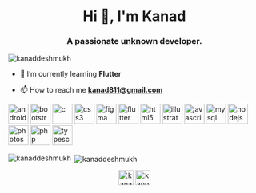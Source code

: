 <h1 align="center">Hi 👋, I'm Kanad</h1>
<h3 align="center">A passionate unknown developer.</h3>

<p align="left"> <img src="https://komarev.com/ghpvc/?username=kanaddeshmukh" alt="kanaddeshmukh" /> </p>

- 🌱 I’m currently learning **Flutter**

- 📫 How to reach me **kanad811@gmail.com**

<p align="left"><img src="https://devicons.github.io/devicon/devicon.git/icons/android/android-original-wordmark.svg" alt="android" width="40" height="40"/> <img src="https://devicons.github.io/devicon/devicon.git/icons/bootstrap/bootstrap-plain.svg" alt="bootstrap" width="40" height="40"/> <img src="https://devicons.github.io/devicon/devicon.git/icons/c/c-original.svg" alt="c" width="40" height="40"/> <img src="https://devicons.github.io/devicon/devicon.git/icons/css3/css3-original-wordmark.svg" alt="css3" width="40" height="40"/> <img src="https://www.vectorlogo.zone/logos/figma/figma-icon.svg" alt="figma" width="40" height="40"/> <img src="https://www.vectorlogo.zone/logos/flutterio/flutterio-icon.svg" alt="flutter" width="40" height="40"/> <img src="https://devicons.github.io/devicon/devicon.git/icons/html5/html5-original-wordmark.svg" alt="html5" width="40" height="40"/> <img src="https://www.vectorlogo.zone/logos/adobe_illustrator/adobe_illustrator-icon.svg" alt="illustrator" width="40" height="40"/> <img src="https://devicons.github.io/devicon/devicon.git/icons/javascript/javascript-original.svg" alt="javascript" width="40" height="40"/> <img src="https://devicons.github.io/devicon/devicon.git/icons/mysql/mysql-original-wordmark.svg" alt="mysql" width="40" height="40"/> <img src="https://devicons.github.io/devicon/devicon.git/icons/nodejs/nodejs-original-wordmark.svg" alt="nodejs" width="40" height="40"/> <img src="https://devicons.github.io/devicon/devicon.git/icons/photoshop/photoshop-plain.svg" alt="photoshop" width="40" height="40"/> <img src="https://devicons.github.io/devicon/devicon.git/icons/php/php-original.svg" alt="php" width="40" height="40"/> <img src="https://devicons.github.io/devicon/devicon.git/icons/typescript/typescript-original.svg" alt="typescript" width="40" height="40"/></p>

<p><img align="left" src="https://github-readme-stats.vercel.app/api/top-langs/?username=kanaddeshmukh&layout=compact" alt="kanaddeshmukh" /></p>

<p>&nbsp;<img align="center" src="https://github-readme-stats.vercel.app/api?username=kanaddeshmukh&show_icons=true" alt="kanaddeshmukh" /></p>

<p align="center">
<a href="https://fb.com/kanad.deshmukh.9" target="blank"><img align="center" src="https://cdn.jsdelivr.net/npm/simple-icons@3.0.1/icons/facebook.svg" alt="kanad.deshmukh.9" height="30" width="30" /></a>
<a href="https://instagram.com/kanqad" target="blank"><img align="center" src="https://cdn.jsdelivr.net/npm/simple-icons@3.0.1/icons/instagram.svg" alt="kanqad" height="30" width="30" /></a>
</p>
